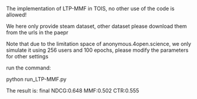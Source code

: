 The implementation of LTP-MMF in TOIS, no other use of the code is allowed!

We here only provide steam dataset, other dataset please download them from the urls in the paepr

Note that due to the limitation space of anonymous.4open.science, we only simulate it using 256 users and 100 epochs, please modify the parameters for other settings

run the command:

python run_LTP-MMF.py

The result is: final NDCG:0.648 MMF:0.502 CTR:0.555
